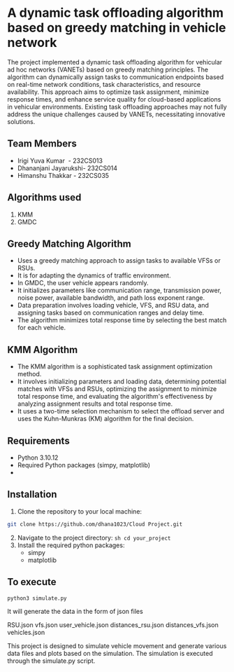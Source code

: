 
# A dynamic task offloading algorithm based on greedy matching in vehicle network

The project implemented a dynamic task offloading algorithm for vehicular ad hoc networks (VANETs) based on greedy matching principles. The algorithm can dynamically assign tasks to communication endpoints based on real-time network conditions, task characteristics, and resource availability. This approach aims to optimize task assignment, minimize response times, and enhance service quality for cloud-based applications in vehicular environments. Existing task offloading approaches may not fully address the unique challenges caused by VANETs, necessitating innovative solutions.

## Team Members
- Irigi Yuva Kumar  - 232CS013
- Dhananjani Jayarukshi- 232CS014
- Himanshu Thakkar - 232CS035

## Algorithms used
1. KMM
2. GMDC

## Greedy Matching Algorithm

- Uses a greedy matching approach to assign tasks to available VFSs or RSUs. 
- It is for adapting the dynamics of traffic environment.
- In GMDC, the user vehicle appears randomly.
- It initializes parameters like communication range, transmission power, noise power, available bandwidth, and path loss exponent range. 
- Data preparation involves loading vehicle, VFS, and RSU data, and assigning tasks based on communication ranges and delay time. 
- The algorithm minimizes total response time by selecting the best match for each vehicle.

## KMM Algorithm
- The KMM algorithm is a sophisticated task assignment optimization method. 
- It involves initializing parameters and loading data, determining potential matches with VFSs and RSUs, optimizing the assignment to minimize total response time, and evaluating the algorithm's effectiveness by analyzing assignment results and total response time.
- It uses a two-time selection mechanism to select the offload server and uses the Kuhn-Munkras (KM) algorithm for the final decision. 


## Requirements
 - Python 3.10.12
 - Required Python packages (simpy, matplotlib)
 - 
## Installation
1. Clone the repository to your local machine:

```sh
git clone https://github.com/dhana1023/Cloud Project.git
```

2. Navigate to the project directory:
``sh
cd your_project
``
3. Install the required python packages:
   - simpy
   - matplotlib
     
## To execute 
`python3 simulate.py`

It will generate the data in the form of json files

RSU.json
vfs.json
user_vehicle.json
distances_rsu.json
distances_vfs.json
vehicles.json


This project is designed to simulate vehicle movement and generate various data files and plots based on the simulation. The simulation is executed through the simulate.py script.
